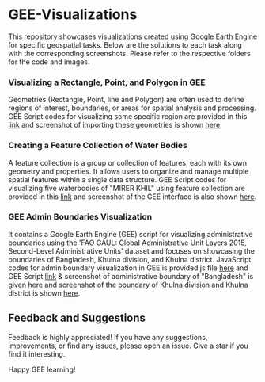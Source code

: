 # GEE-Visualizations
This repository showcases visualizations created using Google Earth Engine for specific geospatial tasks. Below are the solutions to each task along with the corresponding screenshots. Please refer to the respective folders for the code and images. 
### Visualizing a Rectangle, Point, and Polygon in GEE
Geometries (Rectangle, Point, line and Polygon) are often used to define regions of interest, boundaries, or areas for spatial analysis and processing.
GEE Script codes for visualizing some specific region are provided in this [link](https://code.earthengine.google.com/08196fc6b496f9fe47533071e9b20c7a) and screenshot of importing these geometries is shown [here](https://github.com/Escobar-is-there/GEE-Visualizations/blob/main/assignment_8(1).png).
### Creating a Feature Collection of Water Bodies
A feature collection is a group or collection of features, each with its own geometry and properties. It allows users to organize and manage multiple spatial features within a single data structure.
GEE Script codes for visualizing five waterbodies of "MIRER KHIL" using feature collection are provided in this [link](https://code.earthengine.google.com/08196fc6b496f9fe47533071e9b20c7a) and screenshot of the GEE interface is also shown [here](https://github.com/Escobar-is-there/GEE-Visualizations/blob/main/assignment_8(2).png).
### GEE Admin Boundaries Visualization
It contains a Google Earth Engine (GEE) script for visualizing administrative boundaries using the 'FAO GAUL: Global Administrative Unit Layers 2015, Second-Level Administrative Units' dataset and focuses on showcasing the boundaries of Bangladesh, Khulna division, and Khulna district.
JavaScript codes for admin boundary visualization in GEE is provided js file [here](https://github.com/Escobar-is-there/GEE-Visualizations/blob/main/Bgd_Boundary.js) and GEE Script [link](https://code.earthengine.google.com/08196fc6b496f9fe47533071e9b20c7a) & screenshot of administrative boundary of "Bangladesh" is given [here](https://github.com/Escobar-is-there/GEE-Visualizations/blob/main/Bangladesh_Boundary.png) and screenshot of the boundary of Khulna
 division and Khulna district is shown [here](https://github.com/Escobar-is-there/GEE-Visualizations/blob/main/Khulna.png).
## Feedback and Suggestions
Feedback is highly appreciated! If you have any suggestions, improvements, or find any issues, please open an issue. Give a star if you find it interesting.

Happy GEE learning!
